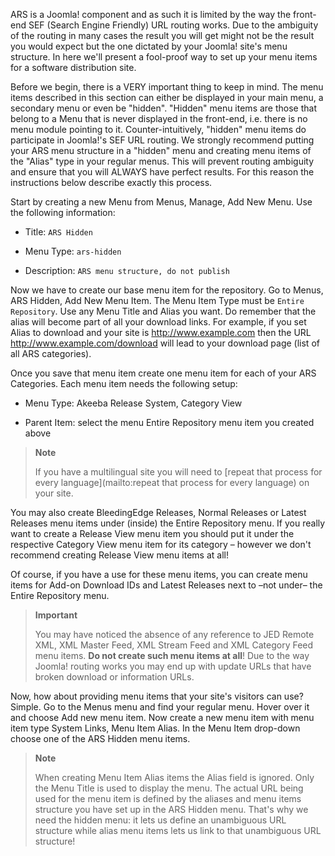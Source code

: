 ARS is a Joomla! component and as such it is limited by the way the front-end SEF (Search Engine Friendly) URL routing works. Due to the ambiguity of the routing in many cases the result you will get might not be the result you would expect but the one dictated by your Joomla! site's menu structure. In here we'll present a fool-proof way to set up your menu items for a software distribution site.

Before we begin, there is a VERY important thing to keep in mind. The menu items described in this section can either be displayed in your main menu, a secondary menu or even be "hidden". "Hidden" menu items are those that belong to a Menu that is never displayed in the front-end, i.e. there is no menu module pointing to it. Counter-intuitively, "hidden" menu items do participate in Joomla!'s SEF URL routing. We strongly recommend putting your ARS menu structure in a "hidden" menu and creating menu items of the "Alias" type in your regular menus. This will prevent routing ambiguity and ensure that you will ALWAYS have perfect results. For this reason the instructions below describe exactly this process.

Start by creating a new Menu from Menus, Manage, Add New Menu. Use the following information:

-   Title: `ARS Hidden`

-   Menu Type: `ars-hidden`

-   Description: `ARS menu structure, do not
                publish`

Now we have to create our base menu item for the repository. Go to Menus, ARS Hidden, Add New Menu Item. The Menu Item Type must be `Entire Repository`. Use any Menu Title and Alias you want. Do remember that the alias will become part of all your download links. For example, if you set Alias to download and your site is http://www.example.com then the URL http://www.example.com/download will lead to your download page (list of all ARS categories).

Once you save that menu item create one menu item for each of your ARS Categories. Each menu item needs the following setup:

-   Menu Type: Akeeba Release System, Category View

-   Parent Item: select the menu Entire Repository menu item you created above

> **Note**
>
> If you have a multilingual site you will need to [repeat
>           that process for every language](mailto:repeat
>           that process for every language) on your site.

You may also create BleedingEdge Releases, Normal Releases or Latest Releases menu items under (inside) the Entire Repository menu. If you really want to create a Release View menu item you should put it under the respective Category View menu item for its category – however we don't recommend creating Release View menu items at all!

Of course, if you have a use for these menu items, you can create menu items for Add-on Download IDs and Latest Releases next to –not under– the Entire Repository menu.

> **Important**
>
> You may have noticed the absence of any reference to JED Remote XML, XML Master Feed, XML Stream Feed and XML Category Feed menu items. **Do not create such menu items at all**! Due to the way Joomla! routing works you may end up with update URLs that have broken download or information URLs.

Now, how about providing menu items that your site's visitors can use? Simple. Go to the Menus menu and find your regular menu. Hover over it and choose Add new menu item. Now create a new menu item with menu item type System Links, Menu Item Alias. In the Menu Item drop-down choose one of the ARS Hidden menu items.

> **Note**
>
> When creating Menu Item Alias items the Alias field is ignored. Only the Menu Title is used to display the menu. The actual URL being used for the menu item is defined by the aliases and menu items structure you have set up in the ARS Hidden menu. That's why we need the hidden menu: it lets us define an unambiguous URL structure while alias menu items lets us link to that unambiguous URL structure!